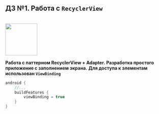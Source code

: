 ## ДЗ №1. Работа с `RecyclerView`

<br />

<img src="https://img.shields.io/badge/Описание-C62E2E" width="100"/>

<br/>

**Работа с паттерном RecyclerView + Adapter.**
**Разработка простого приложение с заполнением экрана.**
**Для доступа к элементам использован `ViewBinding`**

```gradle
android {
    //... 
    buildFeatures {
        viewBinding = true
    }
}
```